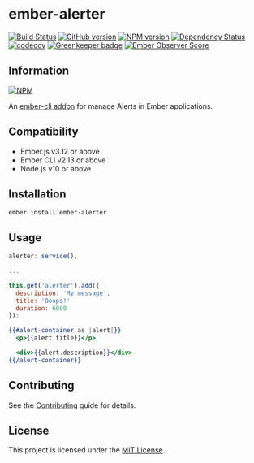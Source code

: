 # ember-alerter

[![Build Status](https://travis-ci.org/BBVAEngineering/ember-alerter.svg?branch=master)](https://travis-ci.org/BBVAEngineering/ember-alerter)
[![GitHub version](https://badge.fury.io/gh/BBVAEngineering%2Fember-alerter.svg)](https://badge.fury.io/gh/BBVAEngineering%2Fember-alerter)
[![NPM version](https://badge.fury.io/js/ember-alerter.svg)](https://badge.fury.io/js/ember-alerter)
[![Dependency Status](https://david-dm.org/BBVAEngineering/ember-alerter.svg)](https://david-dm.org/BBVAEngineering/ember-alerter)
[![codecov](https://codecov.io/gh/BBVAEngineering/ember-alerter/branch/master/graph/badge.svg)](https://codecov.io/gh/BBVAEngineering/ember-alerter)
[![Greenkeeper badge](https://badges.greenkeeper.io/BBVAEngineering/ember-alerter.svg)](https://greenkeeper.io/)
[![Ember Observer Score](https://emberobserver.com/badges/ember-alerter.svg)](https://emberobserver.com/addons/ember-alerter)

## Information

[![NPM](https://nodei.co/npm/ember-alerter.png?downloads=true&downloadRank=true)](https://nodei.co/npm/ember-alerter/)

An [ember-cli addon](http://www.ember-cli.com/) for manage Alerts in Ember applications.


Compatibility
------------------------------------------------------------------------------

* Ember.js v3.12 or above
* Ember CLI v2.13 or above
* Node.js v10 or above


Installation
------------------------------------------------------------------------------

```
ember install ember-alerter
```


Usage
------------------------------------------------------------------------------

```js
alerter: service(),

...

this.get('alerter').add({
  description: 'My message',
  title: 'Ooops!'
  duration: 6000
});
```

```hbs
{{#alert-container as |alert|}}
  <p>{{alert.title}}</p>

  <div>{{alert.description}}</div>
{{/alert-container}}
```


Contributing
------------------------------------------------------------------------------

See the [Contributing](CONTRIBUTING.md) guide for details.


License
------------------------------------------------------------------------------

This project is licensed under the [MIT License](LICENSE.md).
